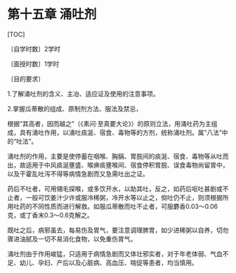 # 第十五章  涌吐剂

[TOC]

〔自学时数〕2学时

〔面授时数〕1学时

〔目的要求〕

1.了解涌吐剂的含义、主冶、适应证及使用的注意事项。

2.掌握瓜蒂散的组成、原制剂方法、服法及禁忌，

根据“其高者，因而越之”（《素问·至真要大论》）的原则立法，用涌吐药为主组成，具有涌吐作用，以涌吐痰涎、宿食、毒物等的方剂，统称涌吐剂。属“八法”中的“吐法”。

涌吐剂的作用，主要是使停蓄在咽喉、胸膈、胃脘间的痰涎、宿食、毒物等从吐而出，故适用于中风痰涎壅盛、喉痹痰壅喉间、宿食停积胃脘、误食毒物尚留胃中，以及干霍乱吐泻不得等病情急剧而又急需吐出之证。

药后不吐者，可用翎毛探喉，或多饮开水，以助其吐，反之，如药后呕吐甚剧或不止者，一般可饮姜汁少许或服冷稀粥，冷开水等以止之，倘吐仍不止，则须根据所用吐药的不同性质而进行解救。如服瓜蒂散而吐不止者，可服麝香0.03～0.06克，或丁香末0.3～0.6克解之。

既吐之后，病邪虽去，每易伤及胃气，要注意调理脾胃，如少进稀粥以自养，切勿骤进油腻及一切不易消化食物，以免重伤胃气。

涌吐剂由于作用峻猛，只适用于病情急剧而又体壮邪实者，对于年老体弱、气血不足、幼儿、孕妇、产后以及心脏病、高血压、喘促等患者，均当慎用。
